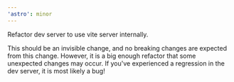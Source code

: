 ```yaml
---
'astro': minor
---
```


Refactor dev server to use vite server internally.

This should be an invisible change, and no breaking changes are expected from this change. However, it is a big enough refactor that some unexpected changes may occur. If you've experienced a regression in the dev server, it is most likely a bug!
